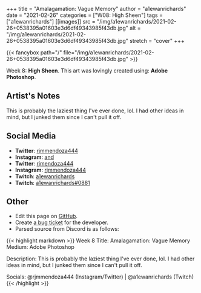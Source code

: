 +++
title =       "Amalagamation: Vague Memory"
author =      "a1ewanrichards"
date =        "2021-02-26"
categories =  ["W08: High Sheen"]
tags =        ["a1ewanrichards"]
[[images]]
                      src = "/img/a1ewanrichards/2021-02-26+0538395a01603e3d6df49343985f43db.jpg"
                      alt = "/img/a1ewanrichards/2021-02-26+0538395a01603e3d6df49343985f43db.jpg"
                      stretch = "cover"
+++


{{< fancybox path="/" file="/img/a1ewanrichards/2021-02-26+0538395a01603e3d6df49343985f43db.jpg" >}}


Week 8: **High Sheen**. This art was lovingly created using: **Adobe Photoshop**.

## Artist's Notes

This is probably the laziest thing I've ever done, lol. I had other ideas in mind, but I junked them since I can't pull it off.

## Social Media

- **Twitter**: [rjmmendoza444]()
- **Instagram**: [and]()
- **Twitter**: [rjmendoza444]()
- **Instagram**: [rjmmendoza444]()
- **Twitch**: [a1ewanrichards]()
- **Twitch**: [a1ewanrichards#0881]()


## Other

- Edit this page on [GitHub](https://github.com/teaminkling/web-refresh/edit/main/blog/content/blog/a1ewanrichards-week-8-6f53.md).
- Create [a bug ticket](https://github.com/teaminkling/web-refresh/issues/new?assignees=&labels=bug&template=problem-report.md&title=) for the developer.
- Parsed source from Discord is as follows:

{{< highlight markdown >}}
Week 8
Title: Amalagamation: Vague Memory
Medium: Adobe Photoshop

Description: This is probably the laziest thing I've ever done, lol. I had other ideas in mind, but I junked them since I can't pull it off.

Socials: @rjmmendoza444 (Instagram/Twitter) | @a1ewanrichards (Twitch)
{{< /highlight >}}